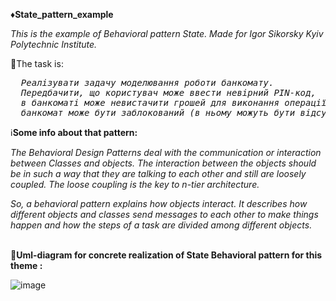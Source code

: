 ♦️<b>State_pattern_example</b>

<i>This is the example of Behavioral pattern State. Made for Igor Sikorsky Kyiv Polytechnic Institute.</i>

🎯The task is:

<i>
<pre>
  Реалізувати задачу моделювання роботи банкомату. 
  Передбачити, що користувач може ввести невірний PIN-код, 
  в банкоматі може невистачити грошей для виконання операції користувача, 
  банкомат може бути заблокований (в ньому можуть бути відсутні гроші), на картці.
</pre>
</i>

ℹ️<b>Some info about that pattern:</b>

<i>
The Behavioral Design Patterns deal with the communication or interaction between Classes and objects. The interaction between the objects should be in such a way that they are talking to each other and still are loosely coupled. The loose coupling is the key to n-tier architecture.

So, a behavioral pattern explains how objects interact. It describes how different objects and classes send messages to each other to make things happen and how the steps of a task are divided among different objects.
</i>

<br/>📶<b>Uml-diagram for concrete realization of State Behavioral pattern for this theme :</b><br/>

![image](https://user-images.githubusercontent.com/71894616/172425858-16dff35d-4957-4eea-85d1-4a1309553af8.png)

